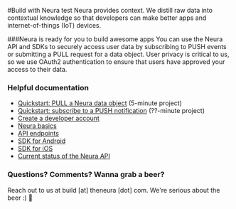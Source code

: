 
#Build with Neura 
test
Neura provides context. We distill raw data into contextual knowledge so that developers can make better apps and internet-of-things (IoT) devices.  

###Neura is ready for you to build awesome apps
You can use the Neura API and SDKs to securely access user data by subscribing to PUSH events or submitting a PULL request for a data object.  User privacy is critical to us, so we use OAuth2 authentication to ensure that users have approved your access to their data.

### Helpful documentation
 - [Quickstart: PULL a Neura data object](https://github.com/mikimer/Neura_documentation/blob/master/text/quickstartPull.md) (5-minute project)
 - [Quickstart: subscribe to a PUSH notification](https://github.com/mikimer/Neura_documentation/blob/master/text/quickstartPush.md) (??-minute project)
 - [Create a developer account](https://github.com/mikimer/Neura_documentation/blob/master/text/account.md)
 - [Neura basics](https://github.com/mikimer/Neura_documentation/blob/master/text/basics.md) 
 - [API endpoints](https://github.com/mikimer/Neura_documentation/blob/master/text/endpoints.md) 
 - [SDK for Android](https://github.com/mikimer/Neura_documentation/blob/master/text/SDK_Android.md)
 - [SDK for iOS](https://github.com/mikimer/Neura_documentation/blob/master/text/SDK_iOS.md)
 - [Current status of the Neura API](https://github.com/mikimer/Neura_documentation/blob/master/text/status.md)

###  Questions? Comments? Wanna grab a beer?
Reach out to us at build [at] theneura [dot] com.  We're serious about the beer :) :beer:





